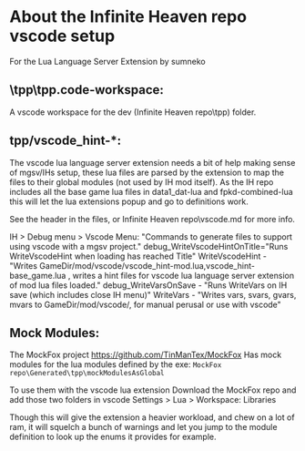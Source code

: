 # About the Infinite Heaven repo vscode setup
For the Lua Language Server Extension by sumneko

## \tpp\tpp.code-workspace:
A vscode workspace for the dev (Infinite Heaven repo\tpp) folder.

## tpp/vscode_hint-*: 
The vscode lua language server extension needs a bit of help making sense of mgsv/IHs setup,
these lua files are parsed by the extension to map the files to their global modules (not used by IH mod itself).
As the IH repo includes all the base game lua files in data1_dat-lua and fpkd-combined-lua this will let the lua extensions popup and go to definitions work.

See the header in the files, or Infinite Heaven repo\vscode.md for more info.

IH > Debug menu > Vscode Menu:
"Commands to generate files to support using vscode with a mgsv project."
debug_WriteVscodeHintOnTitle="Runs WriteVscodeHint when loading has reached Title"
WriteVscodeHint - "Writes GameDir/mod/vscode/vscode_hint-mod.lua,vscode_hint-base_game.lua , writes a hint files for vscode lua language server extension of mod lua files loaded."
debug_WriteVarsOnSave - "Runs WriteVars on IH save (which includes close IH menu)"
WriteVars - "Writes vars, svars, gvars, mvars to GameDir/mod/vscode/, for manual perusal or use with vscode"
  
## Mock Modules:
The MockFox project 
https://github.com/TinManTex/MockFox
Has mock modules for the lua modules defined by the exe:
`MockFox repo\Generated\tpp\mockModulesAsGlobal`

To use them with the vscode lua extension
Download the MockFox repo and add those two folders in vscode Settings > Lua > Workspace: Libraries

Though this will give the extension a heavier workload, and chew on a lot of ram, it will squelch a bunch of warnings and let you jump to the module definition to look up the enums it provides for example.